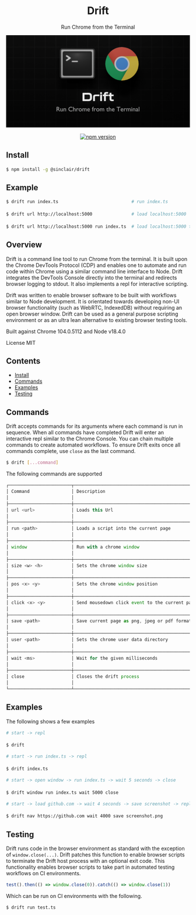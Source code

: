 <div align='center'>

<h1>Drift</h1>

<p>Run Chrome from the Terminal</p>

<img src=".build/assets/drift.png"></img>

[![npm version](https://badge.fury.io/js/%40sinclair%2Fdrift.svg)](https://badge.fury.io/js/%40sinclair%2Fdrift)

</div>

## Install

```bash
$ npm install -g @sinclair/drift 
```

## Example

```bash
$ drift run index.ts                            # run index.ts

$ drift url http://localhost:5000               # load localhost:5000

$ drift url http://localhost:5000 run index.ts  # load localhost:5000 then run index.ts
```

## Overview

Drift is a command line tool to run Chrome from the terminal. It is built upon the Chrome DevTools Protocol (CDP) and enables one to automate and run code within Chrome using a similar command line interface to Node. Drift integrates the DevTools Console directly into the terminal and redirects browser logging to stdout. It also implements a repl for interactive scripting.

Drift was written to enable browser software to be built with workflows similar to Node development. It is orientated towards developing non-UI browser functionality (such as WebRTC, IndexedDB) without requiring an open browser window. Drift can be used as a general purpose scripting environment or as an ultra lean alternative to existing browser testing tools.

Built against Chrome 104.0.5112 and Node v18.4.0

License MIT

## Contents

- [Install](#install)
- [Commands](#commands)
- [Examples](#examples)
- [Testing](#testing)

## Commands

Drift accepts commands for its arguments where each command is run in sequence. When all commands have completed Drift will enter an interactive repl similar to the Chrome Console. You can chain multiple commands to create automated workflows. To ensure Drift exits once all commands complete, use `close` as the last command.

```bash
$ drift [...command]
```

The following commands are supported

```typescript
┌────────────────────────┬─────────────────────────────────────────────────────────────────┐
│ Command                │ Description                                                     │
│                        │                                                                 │
├────────────────────────┼─────────────────────────────────────────────────────────────────┤
│ url <url>              │ Loads this Url                                                  │
│                        │                                                                 │
├────────────────────────┼─────────────────────────────────────────────────────────────────┤
│ run <path>             │ Loads a script into the current page                            │
│                        │                                                                 │
├────────────────────────┼─────────────────────────────────────────────────────────────────┤
│ window                 │ Run with a chrome window                                        │
│                        │                                                                 │
├────────────────────────┼─────────────────────────────────────────────────────────────────┤
│ size <w> <h>           │ Sets the chrome window size                                     │
│                        │                                                                 │
├────────────────────────┼─────────────────────────────────────────────────────────────────┤
│ pos <x> <y>            │ Sets the chrome window position                                 │
│                        │                                                                 │
├────────────────────────┼─────────────────────────────────────────────────────────────────┤
│ click <x> <y>          │ Send mousedown click event to the current page                  │
│                        │                                                                 │
├────────────────────────┼─────────────────────────────────────────────────────────────────┤
│ save <path>            │ Save current page as png, jpeg or pdf format                    │
│                        │                                                                 │
├────────────────────────┼─────────────────────────────────────────────────────────────────┤
│ user <path>            │ Sets the chrome user data directory                             │
│                        │                                                                 │
├────────────────────────┼─────────────────────────────────────────────────────────────────┤
│ wait <ms>              │ Wait for the given milliseconds                                 │
│                        │                                                                 │
├────────────────────────┼─────────────────────────────────────────────────────────────────┤
│ close                  │ Closes the drift process                                        │
│                        │                                                                 │
└────────────────────────┴─────────────────────────────────────────────────────────────────┘
```

## Examples

The following shows a few examples

```bash
# start -> repl

$ drift
```

```bash
# start -> run index.ts -> repl

$ drift index.ts
```

```bash
# start -> open window -> run index.ts -> wait 5 seconds -> close

$ drift window run index.ts wait 5000 close
```

```bash
# start -> load github.com -> wait 4 seconds -> save screenshot -> repl

$ drift nav https://github.com wait 4000 save screenshot.png
```

## Testing

Drift runs code in the browser environment as standard with the exception of `window.close(...)`. Drift patches this function to enable browser scripts to terminate the Drift host process with an optional exit code. This functionality enables browser scripts to take part in automated testing workflows on CI environments.

```typescript
test().then(() => window.close(0)).catch(() => window.close(1))
```

Which can be run on CI environments with the following.

```bash
$ drift run test.ts
```